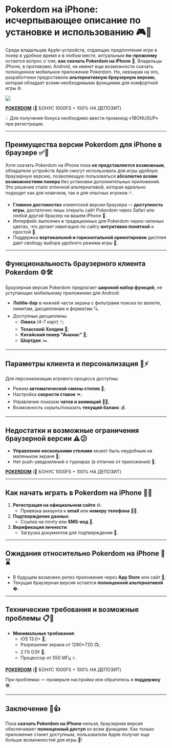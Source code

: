 # Pokerdom на iPhone: исчерпывающее описание по установке и использованию 🎮📱

Среди владельцев Apple-устройств, отдающих предпочтение игре в покер в удобное время и в любом месте, актуальным **по-прежнему** остается вопрос о том, **как скачать Pokerdom на iPhone** 🍏. Владельцы iPhone, в противовес Android, не имеют еще возможности скачать полноценное мобильное приложение Pokerdom. Но, невзирая на это, разработчики предоставили **альтернативную браузерную версию**, которая обладает всеми необходимыми функциями для комфортной игры 🌐.

[![](https://i.ibb.co/5WBC0YgD/pokerdom.jpg)](https://clck.ru/3Gcm3L)

**[POKERDOM](https://clck.ru/3Gcm3L "POKERDOM")** (🎁 БОНУС 1000FS + 100% НА ДЕПОЗИТ)

💡 Для получения бонуса необходимо ввести промокод «1BONUSUP» при регистрации.

---

## **Преимущества версии Pokerdom для iPhone в браузере** ✅🚀

Хотя скачать Pokerdom на iPhone пока **не представляется возможным**, обладатели устройств Apple смогут использовать для игры удобную браузерную версию, позволяющую пользоваться **абсолютно всеми возможностями покера** без установки дополнительных приложений. Это решение стало отличной альтернативой, которая идеально подходит как для новичков, так и для опытных игроков 🃏.

- **Главное достоинство** клиентской версии браузера — **доступность игры**, достаточно лишь открыть сайт Pokerdom через Safari или любой другой браузер на вашем iPhone 📲.  
- Интерфейс выполнен в традиционных для Pokerdom черно-зеленых цветах, что делает навигацию по сайту **интуитивно понятной** и простой 🎨.  
- Поддержка **вертикальной и горизонтальной ориентировки** дисплея дает свободу выбора удобного режима игры 🔄.

---

## **Функциональность браузерного клиента Pokerdom** ⚙️🛠️

Браузерная версия Pokerdom предлагает **широкий набор функций**, не уступающих мобильному приложению для Android:

- **Лобби-бар** в нижней части экрана с фильтрами поиска по валюте, лимитам, дисциплинам и форматам 🔍.  
- Доступные дисциплины:  
  - **Омаха** (4-7 карт) 🃏;  
  - **Техасский Холдем** 🤠;  
  - **Китайский покер "Ананас"** 🍍;  
  - **Шортдек** ✂️.

---

## **Параметры клиента и персонализация** 🎨⚡

Для персонализации игрового процесса доступны:  
- Режим **автоматической смены столов** 🔄;  
- Настройка **скорости ставок** ⏩;  
- Управление показом **чатов и анимаций** 💬🎥;  
- Возможность скрыть/показать **текущий баланс** 💰.

---

## **Недостатки и возможные ограничения браузерной версии** ⚠️😕

- **Управление несколькими столами** может быть неудобным на маленьком экране 📱;  
- Нет push-уведомлений о турнирах (в отличие от приложения) 🔕.

**[POKERDOM](https://clck.ru/3Gcm3L "POKERDOM")** (🎁 БОНУС 1000FS + 100% НА ДЕПОЗИТ)

---

## **Как начать играть в Pokerdom на iPhone** 📝🚀

1. **Регистрация на официальном сайте** 🌐:  
   - Привязка аккаунта к **email** или **номеру телефона** 📧📞.  
2. **Подтверждение данных**:  
   - Ссылка на почту или **SMS-код** 🔑.  
3. **Верификация личности**:  
   - Загрузка документов для подтверждения 📄.

---

## **Ожидания относительно Pokerdom на iPhone** 🔮⌛

- В будущем возможен релиз приложения через **App Store** или сайт 📲;  
- Текущая браузерная версия остается **полноценной альтернативой** �.

---

## **Технические требования и возможные проблемы** 📋🔧

- **Минимальные требования**:  
  - iOS 13.0+ 🍏;  
  - Разрешение экрана от 1280×720 📺;  
  - 2 Гб ОЗУ 💾;  
  - Процессор от 550 МГц ⚡.
 
**[POKERDOM](https://clck.ru/3Gcm3L "POKERDOM")** (🎁 БОНУС 1000FS + 100% НА ДЕПОЗИТ)

При проблемах — проверьте настройки или обратитесь в **поддержку** 🛠️.

---

## **Заключение** 🏁👍

Пока **скачать Pokerdom на iPhone** нельзя, браузерная версия обеспечивает **полноценный доступ** ко всем функциям. Как только приложение станет доступным, пользователи Apple получат еще больше возможностей для игры 🎉!
